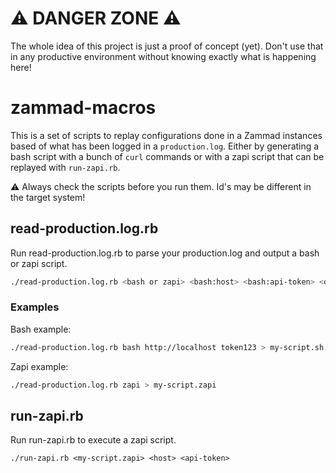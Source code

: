 # ⚠️ DANGER ZONE ⚠️

The whole idea of this project is just a proof of concept (yet). Don't use that
in any productive environment without knowing exactly what is happening here!

# zammad-macros
This is a set of scripts to replay configurations done in a Zammad instances
based of what has been logged in a `production.log`. Either by generating a
bash script with a bunch of `curl` commands or with a zapi script that can be
replayed with `run-zapi.rb`.

⚠️ Always check the scripts before you run them. Id's may be different in the
target system!

## read-production.log.rb

Run read-production.log.rb to parse your production.log and output a bash or
zapi script.

```bash
./read-production.log.rb <bash or zapi> <bash:host> <bash:api-token> <optional:path/to/poduction.log>
```

### Examples

Bash example:

```bash
./read-production.log.rb bash http://localhost token123 > my-script.sh
```

Zapi example:

```bash
./read-production.log.rb zapi > my-script.zapi
```

## run-zapi.rb

Run run-zapi.rb to execute a zapi script.

```
./run-zapi.rb <my-script.zapi> <host> <api-token>
```